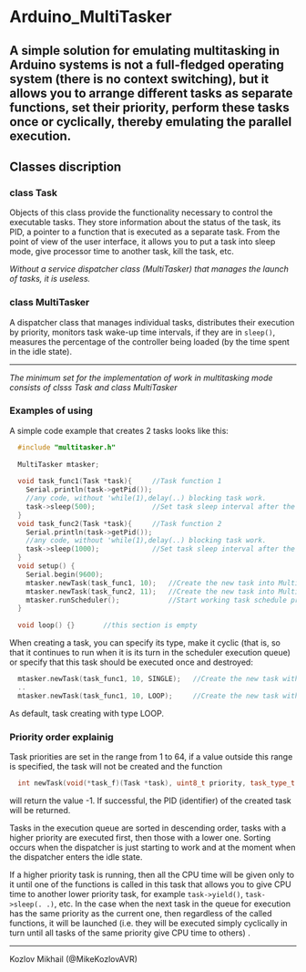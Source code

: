 # Arduino_MultiTasker
A simple solution for emulating multitasking in Arduino systems is not a full-fledged operating system (there is no context switching), but it allows you to arrange different tasks as separate functions, set their priority, perform these tasks once or cyclically, thereby emulating the parallel execution.
---
## Classes discription
### class Task
Objects of this class provide the functionality necessary to control the executable tasks.
They store information about the status of the task, its PID, a pointer to a function that is executed as a separate task.
From the point of view of the user interface, it allows you to put a task into sleep mode, give processor time to another task, kill the task, etc.

*Without a service dispatcher class (MultiTasker) that manages the launch of tasks, it is useless.*

### class MultiTasker
A dispatcher class that manages individual tasks, distributes their execution by priority, monitors task wake-up time intervals,
if they are in `sleep()`, measures the percentage of the controller being loaded (by the time spent in the idle state).

---
*The minimum set for the implementation of work in multitasking mode consists of clsss Task and class MultiTasker*

### Examples of using
A simple code example that creates 2 tasks looks like this:
```c++
  #include "multitasker.h"
  
  MultiTasker mtasker;
  
  void task_func1(Task *task){     //Task function 1
    Serial.println(task->getPid());
    //any code, without 'while(1),delay(..) blocking task work.
    task->sleep(500);              //Set task sleep interval after the execution
  }
  void task_func2(Task *task){     //Task function 2
    Serial.println(task->getPid());
    //any code, without 'while(1),delay(..) blocking task work.
    task->sleep(1000);             //Set task sleep interval after the execution
  }
  void setup() {
    Serial.begin(9600);
    mtasker.newTask(task_func1, 10);   //Create the new task into MultiTasker with priority 10 (range 1..64)
    mtasker.newTask(task_func2, 11);   //Create the new task into MultiTasker with priority 11 (range 1..64)
    mtasker.runScheduler();            //Start working task schedule process, its blocking operation.
  }
  
  void loop() {}       //this section is empty
```
When creating a task, you can specify its type,
make it cyclic (that is, so that it continues to run when it is its turn in the scheduler execution queue) or 
specify that this task should be executed once and destroyed:
```c++
  mtasker.newTask(task_func1, 10, SINGLE);   //Create the new task with priority 10, single execution
  ..
  mtasker.newTask(task_func1, 10, LOOP);     //Create the new task with priority 10, cyclic execution
```
As default, task creating with type LOOP.

### Priority order explainig
Task priorities are set in the range from 1 to 64, if a value outside this range is specified, the task will not be created and the function
```c++
  int newTask(void(*task_f)(Task *task), uint8_t priority, task_type_t type = LOOP)
  ```
will return the value -1. If successful, the PID (identifier) of the created task will be returned.

Tasks in the execution queue are sorted in descending order, tasks with a higher priority are executed first, then those with a lower one. Sorting occurs when the dispatcher is just starting to work and at the moment when the dispatcher enters the idle state.

If a higher priority task is running, then all the CPU time will be given only to it until one of the functions is called in this task that allows you to give CPU time to another lower priority task, for example ```task->yield()```, ```task->sleep(. .)```, etc.
In the case when the next task in the queue for execution has the same priority as the current one, then regardless of the called functions, it will be launched (i.e. they will be executed simply cyclically in turn until all tasks of the same priority give CPU time to others) .



---

Kozlov Mikhail (@MikeKozlovAVR)
